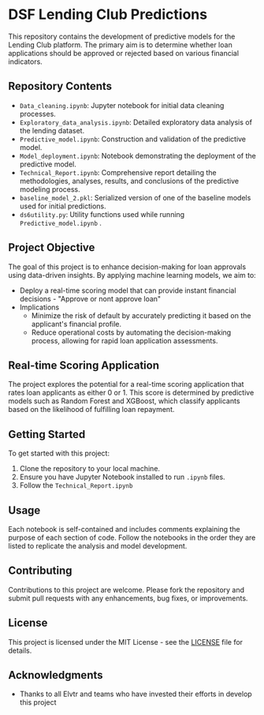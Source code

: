 # DSF Lending Club Predictions

This repository contains the development of predictive models for the Lending Club platform. The primary aim is to determine whether loan applications should be approved or rejected based on various financial indicators.

## Repository Contents

- `Data_cleaning.ipynb`: Jupyter notebook for initial data cleaning processes.
- `Exploratory_data_analysis.ipynb`: Detailed exploratory data analysis of the lending dataset.
- `Predictive_model.ipynb`: Construction and validation of the predictive model.
- `Model_deployment.ipynb`: Notebook demonstrating the deployment of the predictive model.
- `Technical_Report.ipynb`: Comprehensive report detailing the methodologies, analyses, results, and conclusions of the predictive modeling process.
- `baseline_model_2.pkl`: Serialized version of one of the baseline models used for initial predictions.
- `ds6utility.py`: Utility functions used while running `Predictive_model.ipynb` .

## Project Objective

The goal of this project is to enhance decision-making for loan approvals using data-driven insights. By applying machine learning models, we aim to:
- Deploy a real-time scoring model that can provide instant financial decisions - "Approve or nont approve loan"
- Implications
    - Minimize the risk of default by accurately predicting it based on the applicant's financial profile.
    - Reduce operational costs by automating the decision-making process, allowing for rapid loan application assessments.

## Real-time Scoring Application
The project explores the potential for a real-time scoring application that rates loan applicants as either 0 or 1. This score is determined by predictive models such as Random Forest and XGBoost, which classify applicants based on the likelihood of fulfilling loan repayment.

## Getting Started

To get started with this project:
1. Clone the repository to your local machine.
2. Ensure you have Jupyter Notebook installed to run `.ipynb` files.
3. Follow the `Technical_Report.ipynb`


## Usage

Each notebook is self-contained and includes comments explaining the purpose of each section of code. Follow the notebooks in the order they are listed to replicate the analysis and model development.

## Contributing

Contributions to this project are welcome. Please fork the repository and submit pull requests with any enhancements, bug fixes, or improvements.

## License

This project is licensed under the MIT License - see the [LICENSE](LICENSE) file for details.

## Acknowledgments

- Thanks to all Elvtr and teams who have invested their efforts in develop this project



   
